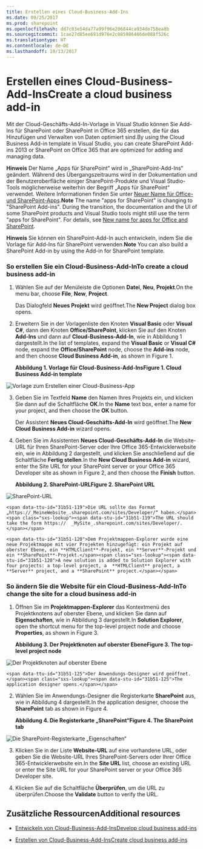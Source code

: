 ```yaml
---
title: Erstellen eines Cloud-Business-Add-Ins
ms.date: 09/25/2017
ms.prod: sharepoint
ms.openlocfilehash: dd7c03e54da77a99f96e206844ca934de758ea8b
ms.sourcegitcommit: 1cae27d85ee691d976e2c085986466de088f526c
ms.translationtype: HT
ms.contentlocale: de-DE
ms.lasthandoff: 10/13/2017
---
```

# <a name="create-a-cloud-business-add-in"></a><span data-ttu-id="31b51-102">Erstellen eines Cloud-Business-Add-Ins</span><span class="sxs-lookup"><span data-stu-id="31b51-102">Create a cloud business add-in</span></span>
<span data-ttu-id="31b51-103">Mit der Cloud-Geschäfts-Add-In-Vorlage in Visual Studio können Sie Add-Ins für SharePoint oder SharePoint in Office 365 erstellen, die für das Hinzufügen und Verwalten von Daten optimiert sind.</span><span class="sxs-lookup"><span data-stu-id="31b51-103">By using the Cloud Business Add-in template in Visual Studio, you can create SharePoint Add-ins 2013 or SharePoint on Office 365 that are optimized for adding and managing data.</span></span>
 

 <span data-ttu-id="31b51-p101">**Hinweis** Der Name „Apps für SharePoint“ wird in „SharePoint-Add-Ins“ geändert. Während des Übergangszeitraums wird in der Dokumentation und der Benutzeroberfläche einiger SharePoint-Produkte und Visual Studio-Tools möglicherweise weiterhin der Begriff „Apps für SharePoint“ verwendet. Weitere Informationen finden Sie unter [Neuer Name für Office- und SharePoint-Apps](new-name-for-apps-for-sharepoint.md#bk_newname).</span><span class="sxs-lookup"><span data-stu-id="31b51-p101">**Note**  The name "apps for SharePoint" is changing to "SharePoint Add-ins". During the transition, the documentation and the UI of some SharePoint products and Visual Studio tools might still use the term "apps for SharePoint". For details, see  [New name for apps for Office and SharePoint](new-name-for-apps-for-sharepoint.md#bk_newname).</span></span>
 


 <span data-ttu-id="31b51-107">**Hinweis** Sie können ein SharePoint-Add-In auch entwickeln, indem Sie die Vorlage für Add-Ins für SharePoint verwenden.</span><span class="sxs-lookup"><span data-stu-id="31b51-107">**Note**  You can also build a SharePoint Add-in by using the Add-in for SharePoint template.</span></span>
 


### <a name="to-create-a-cloud-business-add-in"></a><span data-ttu-id="31b51-108">So erstellen Sie ein Cloud-Business-Add-In</span><span class="sxs-lookup"><span data-stu-id="31b51-108">To create a cloud business add-in</span></span>


1. <span data-ttu-id="31b51-109">Wählen Sie auf der Menüleiste die Optionen **Datei**, **Neu**, **Projekt**.</span><span class="sxs-lookup"><span data-stu-id="31b51-109">On the menu bar, choose  **File**,  **New**,  **Project**.</span></span>
    
    <span data-ttu-id="31b51-110">Das Dialogfeld **Neues Projekt** wird geöffnet.</span><span class="sxs-lookup"><span data-stu-id="31b51-110">The  **New Project** dialog box opens.</span></span>
    
 
2. <span data-ttu-id="31b51-111">Erweitern Sie in der Vorlagenliste den Knoten **Visual Basic** oder **Visual C#**, dann den Knoten **Office/SharePoint**, klicken Sie auf den Knoten **Add-Ins** und dann auf **Cloud-Business-Add-In**, wie in Abbildung 1 dargestellt.</span><span class="sxs-lookup"><span data-stu-id="31b51-111">In the list of templates, expand the  **Visual Basic** or **Visual C#** node, expand the **Office/SharePoint** node, choose the **Add-ins** node, and then choose **Cloud Business Add-in**, as shown in Figure 1.</span></span>
    
    <span data-ttu-id="31b51-112">**Abbildung 1. Vorlage für Cloud-Business-Add-Ins**</span><span class="sxs-lookup"><span data-stu-id="31b51-112">**Figure 1. Cloud Business Add-in template**</span></span>

 

  ![Vorlage zum Erstellen einer Cloud-Business-App](../images/CloudBusinessApptemplate.PNG)
 

 

 
3. <span data-ttu-id="31b51-114">Geben Sie im Textfeld **Name** den Namen Ihres Projekts ein, und klicken Sie dann auf die Schaltfläche **OK**.</span><span class="sxs-lookup"><span data-stu-id="31b51-114">In the  **Name** text box, enter a name for your project, and then choose the **OK** button.</span></span>
    
    <span data-ttu-id="31b51-115">Der Assistent **Neues Cloud-Geschäfts-Add-In** wird geöffnet.</span><span class="sxs-lookup"><span data-stu-id="31b51-115">The  **New Cloud Business Add-in** wizard opens.</span></span>
    
 
4. <span data-ttu-id="31b51-116">Geben Sie im Assistenten **Neues Cloud-Geschäfts-Add-In** die Website-URL für Ihren SharePoint-Server oder Ihre Office 365-Entwicklerwebsite ein, wie in Abbildung 2 dargestellt, und klicken Sie anschließend auf die Schaltfläche **Fertig stellen**.</span><span class="sxs-lookup"><span data-stu-id="31b51-116">In the  **New Cloud Business Add-in** wizard, enter the Site URL for your SharePoint server or your Office 365 Developer site as shown in Figure 2, and then choose the **Finish** button.</span></span>
    
    <span data-ttu-id="31b51-117">**Abbildung 2. SharePoint-URL**</span><span class="sxs-lookup"><span data-stu-id="31b51-117">**Figure 2. SharePoint URL**</span></span>

 

  ![SharePoint-URL](../images/SiteURL.PNG)
 

    <span data-ttu-id="31b51-119">Die URL sollte das Format „https://_MeineWebsite_.sharepoint.com/sites/Developer/“ haben.</span><span class="sxs-lookup"><span data-stu-id="31b51-119">The URL should take the form https://  _MySite_.sharepoint.com/sites/Developer/.</span></span>
    
    <span data-ttu-id="31b51-120">Dem Projektmappen-Explorer wurde eine neue Projektmappe mit vier Projekten hinzugefügt: ein Projekt auf oberster Ebene, ein **HTMLClient**-Projekt, ein **Server**-Projekt und ein **SharePoint**-Projekt.</span><span class="sxs-lookup"><span data-stu-id="31b51-120">A new solution is added to Solution Explorer with four projects: a top-level project, a  **HTMLClient** project, a **Server** project, and a **SharePoint** project.</span></span>
    
 

### <a name="to-change-the-site-for-a-cloud-business-add-in"></a><span data-ttu-id="31b51-121">So ändern Sie die Website für ein Cloud-Business-Add-In</span><span class="sxs-lookup"><span data-stu-id="31b51-121">To change the site for a cloud business add-in</span></span>


1. <span data-ttu-id="31b51-122">Öffnen Sie im **Projektmappen-Explorer** das Kontextmenü des Projektknotens auf oberster Ebene, und klicken Sie dann auf **Eigenschaften**, wie in Abbildung 3 dargestellt.</span><span class="sxs-lookup"><span data-stu-id="31b51-122">In  **Solution Explorer**, open the shortcut menu for the top-level project node and choose  **Properties**, as shown in Figure 3.</span></span>
    
    <span data-ttu-id="31b51-123">**Abbildung 3. Der Projektknoten auf oberster Ebene**</span><span class="sxs-lookup"><span data-stu-id="31b51-123">**Figure 3. The top-level project node**</span></span>

 

  ![Der Projektknoten auf oberster Ebene](../images/Top-levelprojectnode.PNG)
 

    <span data-ttu-id="31b51-125">Der Anwendungs-Designer wird geöffnet.</span><span class="sxs-lookup"><span data-stu-id="31b51-125">The application designer opens.</span></span>
    
 
2. <span data-ttu-id="31b51-126">Wählen Sie im Anwendungs-Designer die Registerkarte **SharePoint** aus, wie in Abbildung 4 dargestellt.</span><span class="sxs-lookup"><span data-stu-id="31b51-126">In the application designer, choose the  **SharePoint** tab as shown in Figure 4.</span></span>
    
    <span data-ttu-id="31b51-127">**Abbildung 4. Die Registerkarte „SharePoint“**</span><span class="sxs-lookup"><span data-stu-id="31b51-127">**Figure 4. The SharePoint tab**</span></span>

 

  ![Die SharePoint-Registerkarte „Eigenschaften“](../images/SharePointtab.PNG)
 

 

 
3. <span data-ttu-id="31b51-129">Klicken Sie in der Liste **Website-URL** auf eine vorhandene URL, oder geben Sie die Website-URL Ihres SharePoint-Servers oder Ihrer Office 365-Entwicklerwebsite ein.</span><span class="sxs-lookup"><span data-stu-id="31b51-129">In the  **Site URL** list, choose an existing URL or enter the Site URL for your SharePoint server or your Office 365 Developer site.</span></span>
    
 
4. <span data-ttu-id="31b51-130">Klicken Sie auf die Schaltfläche **Überprüfen**, um die URL zu überprüfen.</span><span class="sxs-lookup"><span data-stu-id="31b51-130">Choose the  **Validate** button to verify the URL.</span></span>
    
 

## <a name="additional-resources"></a><span data-ttu-id="31b51-131">Zusätzliche Ressourcen</span><span class="sxs-lookup"><span data-stu-id="31b51-131">Additional resources</span></span>
<span data-ttu-id="31b51-132"><a name="bk_addresources"> </a></span><span class="sxs-lookup"><span data-stu-id="31b51-132"><a name="bk_addresources"> </a></span></span>


-  [<span data-ttu-id="31b51-133">Entwickeln von Cloud-Business-Add-Ins</span><span class="sxs-lookup"><span data-stu-id="31b51-133">Develop cloud business add-ins</span></span>](develop-cloud-business-add-ins.md)
    
 
-  [<span data-ttu-id="31b51-134">Erstellen von Cloud-Business-Add-Ins</span><span class="sxs-lookup"><span data-stu-id="31b51-134">Create cloud business add-ins</span></span>](create-cloud-business-add-ins.md)
    
 

